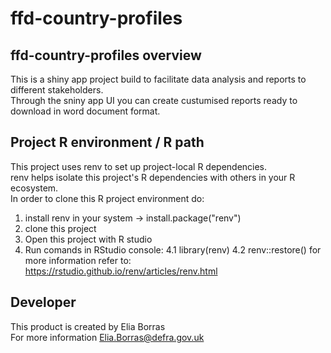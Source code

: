 # ffd-country-profiles
## ffd-country-profiles overview
This is a shiny app project build to facilitate data analysis and reports to different stakeholders. <br/>
Through the sniny app UI you can create custumised reports ready to download in word document format. 
## Project R environment / R path
This project uses renv to set up project-local R dependencies.  <br/>
renv helps isolate this project's R dependencies with others in your R ecosystem.  <br/>
In order to clone this R project environment do:
1. install renv in your system -> install.package("renv")
2. clone this project
3. Open this project with R studio
4. Run comands in RStudio console:
4.1 library(renv)
4.2 renv::restore()
for more information refer to: https://rstudio.github.io/renv/articles/renv.html 
## Developer
This product is created by Elia Borras  <br/>
For more information Elia.Borras@defra.gov.uk
